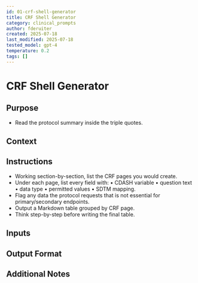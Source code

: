 ```yaml
---
id: 01-crf-shell-generator
title: CRF Shell Generator
category: clinical_prompts
author: fderuiter
created: 2025-07-18
last_modified: 2025-07-18
tested_model: gpt-4
temperature: 0.2
tags: []
---
```


# CRF Shell Generator

## Purpose

- Read the protocol summary inside the triple quotes.

## Context

## Instructions

- Working section-by-section, list the CRF pages you would create.
- Under each page, list every field with: • CDASH variable • question text • data type • permitted values • SDTM mapping.
- Flag any data the protocol requests that is not essential for primary/secondary endpoints.
- Output a Markdown table grouped by CRF page.
- Think step-by-step before writing the final table.

## Inputs

## Output Format

## Additional Notes
